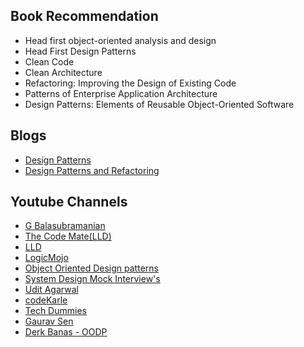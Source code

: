 ## Book Recommendation
- Head first object-oriented analysis and design 
- Head First Design Patterns
- Clean Code
- Clean Architecture
- Refactoring: Improving the Design of Existing Code
- Patterns of Enterprise Application Architecture
- Design Patterns: Elements of Reusable Object-Oriented Software

## Blogs
- [Design Patterns](https://refactoring.guru/design-patterns)
- [Design Patterns and Refactoring ](https://sourcemaking.com/)

## Youtube Channels
 - [G Balasubramanian](https://www.youtube.com/channel/UC_IqEMqPPHoOYi4rTjyRkbA)
 - [The Code Mate(LLD)](https://www.youtube.com/watch?v=GCTEVZjxznc&list=PLAC2AM9O1C5KioUMeH9qIjbAV_RMmX8rd)
 - [LLD](https://www.youtube.com/watch?v=Hb6WePtPQhg&list=PL12BCqE-Lp650Cg6FZW7SoZwN8Rw1WJI7)
 - [LogicMojo](https://www.youtube.com/channel/UCvEbA5RN5YLeOwYLXwC-jhg)
 - [Object Oriented Design patterns](https://www.youtube.com/watch?v=v9ejT8FO-7I&list=PLrhzvIcii6GNjpARdnO4ueTUAVR9eMBpc)
 - [System Design Mock Interview's](https://www.youtube.com/watch?v=nD8jvIzNTxM&list=PLHNJ91XSF3wzT6BaLVi4WbnuHcfZSXMek)
 - [Udit Agarwal](https://www.youtube.com/channel/UClsDOM_9oudXbaXK85wWAOQ)
 - [codeKarle](https://www.youtube.com/channel/UCZEfiXy7PmtVTezYUvc4zZw)
 - [Tech Dummies](https://www.youtube.com/channel/UCn1XnDWhsLS5URXTi5wtFTA)
 - [Gaurav Sen](https://www.youtube.com/channel/UCRPMAqdtSgd0Ipeef7iFsKw)
 - [Derk Banas - OODP](https://www.youtube.com/watch?v=vNHpsC5ng_E&list=PLF206E906175C7E07)

